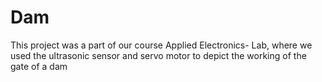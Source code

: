 # Dam
This project was a part of our course Applied Electronics- Lab, where we used the ultrasonic sensor and servo motor to depict the working of the gate of a dam
